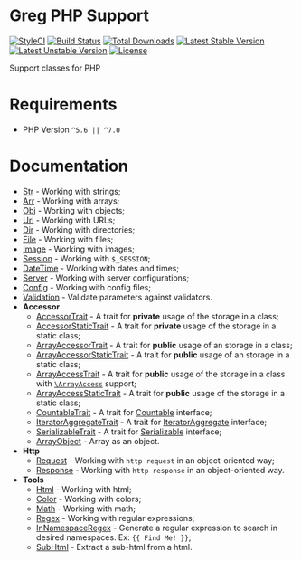 # Greg PHP Support

[![StyleCI](https://styleci.io/repos/66374374/shield?style=flat)](https://styleci.io/repos/66374374)
[![Build Status](https://travis-ci.org/greg-md/php-support.svg)](https://travis-ci.org/greg-md/php-support)
[![Total Downloads](https://poser.pugx.org/greg-md/php-support/d/total.svg)](https://packagist.org/packages/greg-md/php-support)
[![Latest Stable Version](https://poser.pugx.org/greg-md/php-support/v/stable.svg)](https://packagist.org/packages/greg-md/php-support)
[![Latest Unstable Version](https://poser.pugx.org/greg-md/php-support/v/unstable.svg)](https://packagist.org/packages/greg-md/php-support)
[![License](https://poser.pugx.org/greg-md/php-support/license.svg)](https://packagist.org/packages/greg-md/php-support)

Support classes for PHP

# Requirements

* PHP Version `^5.6 || ^7.0`

# Documentation

* [Str](docs/Str.md) - Working with strings;
* [Arr](docs/Arr.md) - Working with arrays;
* [Obj](docs/Obj.md) - Working with objects;
* [Url](docs/Url.md) - Working with URLs;
* [Dir](docs/Dir.md) - Working with directories;
* [File](docs/File.md) - Working with files;
* [Image](docs/Image.md) - Working with images;
* [Session](docs/Session.md) - Working with `$_SESSION`;
* [DateTime](docs/DateTime.md) - Working with dates and times;
* [Server](docs/Server.md) - Working with server configurations;
* [Config](docs/Config.md) - Working with config files;
* [Validation](docs/Validation.md) - Validate parameters against validators.
* **Accessor**
    * [AccessorTrait](docs/Accessor/AccessorTrait.md) - A trait for **private** usage of the storage in a class;
    * [AccessorStaticTrait](docs/Accessor/AccessorStaticTrait.md) - A trait for **private** usage of the storage in a static class;
    * [ArrayAccessorTrait](docs/Accessor/ArrayAccessorTrait.md) - A trait for **public** usage of an storage in a class;
    * [ArrayAccessorStaticTrait](docs/Accessor/ArrayAccessorStaticTrait.md) - A trait for **public** usage of an storage in a static class;
    * [ArrayAccessTrait](docs/Accessor/ArrayAccessTrait.md) - A trait for **public** usage of the storage in a class with [`\ArrayAccess`](http://php.net/manual/en/class.arrayaccess.php) support;
    * [ArrayAccessStaticTrait](docs/Accessor/ArrayAccessStaticTrait.md) - A trait for **public** usage of the storage in a static class;
    * [CountableTrait](docs/Accessor/CountableTrait.md) - A trait for [Countable](http://php.net/manual/en/class.countable.php) interface;
    * [IteratorAggregateTrait](docs/Accessor/IteratorAggregateTrait.md) - A trait for [IteratorAggregate](http://php.net/manual/en/class.iteratoraggregate.php) interface;
    * [SerializableTrait](docs/Accessor/SerializableTrait.md) - A trait for [Serializable](http://php.net/manual/en/class.serializable.php) interface;
    * [ArrayObject](docs/Accessor/ArrayObject.md) - Array as an object.
* **Http**
    * [Request](docs/Http/Request.md) - Working with `http request` in an object-oriented way;
    * [Response](docs/Http/Response.md) - Working with `http response` in an object-oriented way.
* **Tools**
    * [Html](docs/Tools/Html.md) - Working with html;
    * [Color](docs/Tools/Color.md) - Working with colors;
    * [Math](docs/Tools/Math.md) - Working with math;
    * [Regex](docs/Tools/Regex.md) - Working with regular expressions;
    * [InNamespaceRegex](docs/Tools/InNamespaceRegex.md) - Generate a regular expression to search in desired namespaces. Ex: `{{ Find Me! }}`;
    * [SubHtml](docs/Tools/SubHtml.md) - Extract a sub-html from a html.
